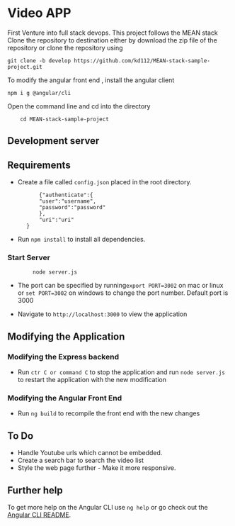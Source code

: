 # Video APP

First Venture into full stack devops. This project follows the MEAN stack 
Clone the repository to destination either by download the zip file of the repository or clone the repository using 
```
git clone -b develop https://github.com/kd112/MEAN-stack-sample-project.git
```
To modify the angular front end , install the angular client
```
npm i g @angular/cli
```
Open the command line and cd into the directory
```
    cd MEAN-stack-sample-project
```
## Development server
## Requirements
  * Create a file called `config.json` placed in the root directory.
  ```
            {"authenticate":{
            "user":"username",
            "password":"password"
            },
            "uri":"uri"
        }
   ```
  * Run `npm install` to install all dependencies.

### Start Server
```
        node server.js
```
  * The port can be specified by running`export PORT=3002` on mac or linux or 
  `set PORT=3002` on windows to change the port number. Default port is 3000

  * Navigate to `http://localhost:3000` to view the application


## Modifying the Application
### Modifying the Express backend
  * Run `ctr C or command C` to stop the application and run `node server.js` to restart the application with the new modification
### Modifying the Angular Front End
  * Run `ng build` to recompile the front end with the new changes
## To Do
  * Handle Youtube urls which cannot be embedded.
  * Create a search bar to search the video list
  * Style the web page further - Make it more responsive.
## Further help

To get more help on the Angular CLI use `ng help` or go check out the [Angular CLI README](https://github.com/angular/angular-cli/blob/master/README.md).

